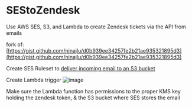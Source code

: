 # SEStoZendesk
Use AWS SES, S3, and Lambda to create Zendesk tickets via the API from emails

fork of: [https://gist.github.com/ninajlu/d0b939ee34257fe2b21ae935321895d3](https://gist.github.com/ninajlu/d0b939ee34257fe2b21ae935321895d3)

Create SES Ruleset to [deliver incoming email to an S3 bucket ](https://docs.aws.amazon.com/ses/latest/dg/receiving-email-action-s3.html)

Create Lambda trigger
![image](https://github.com/cloud-aware/SEStoZendesk/assets/38328249/e61a2907-668c-4502-9987-1cf1a514f27d)

Make sure the Lambda function has permissions to the proper KMS key holding the zendesk token, & the S3 bucket where SES stores the email

